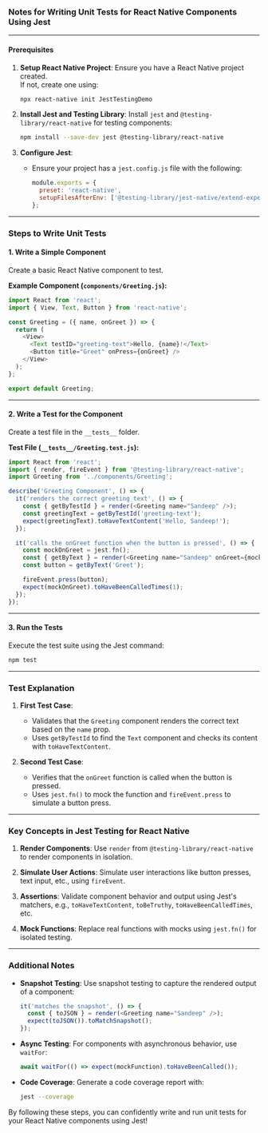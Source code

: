 ### Notes for Writing Unit Tests for React Native Components Using Jest

---

#### Prerequisites

1. **Setup React Native Project**:
   Ensure you have a React Native project created.  
   If not, create one using:
   ```bash
   npx react-native init JestTestingDemo
   ```

2. **Install Jest and Testing Library**:
   Install `jest` and `@testing-library/react-native` for testing components:
   ```bash
   npm install --save-dev jest @testing-library/react-native
   ```

3. **Configure Jest**:
   - Ensure your project has a `jest.config.js` file with the following:
     ```javascript
     module.exports = {
       preset: 'react-native',
       setupFilesAfterEnv: ['@testing-library/jest-native/extend-expect'],
     };
     ```

---

### Steps to Write Unit Tests

#### 1. **Write a Simple Component**
Create a basic React Native component to test.

**Example Component (`components/Greeting.js`):**
```javascript
import React from 'react';
import { View, Text, Button } from 'react-native';

const Greeting = ({ name, onGreet }) => {
  return (
    <View>
      <Text testID="greeting-text">Hello, {name}!</Text>
      <Button title="Greet" onPress={onGreet} />
    </View>
  );
};

export default Greeting;
```

---

#### 2. **Write a Test for the Component**
Create a test file in the `__tests__` folder.

**Test File (`__tests__/Greeting.test.js`):**
```javascript
import React from 'react';
import { render, fireEvent } from '@testing-library/react-native';
import Greeting from '../components/Greeting';

describe('Greeting Component', () => {
  it('renders the correct greeting text', () => {
    const { getByTestId } = render(<Greeting name="Sandeep" />);
    const greetingText = getByTestId('greeting-text');
    expect(greetingText).toHaveTextContent('Hello, Sandeep!');
  });

  it('calls the onGreet function when the button is pressed', () => {
    const mockOnGreet = jest.fn();
    const { getByText } = render(<Greeting name="Sandeep" onGreet={mockOnGreet} />);
    const button = getByText('Greet');

    fireEvent.press(button);
    expect(mockOnGreet).toHaveBeenCalledTimes(1);
  });
});
```

---

#### 3. **Run the Tests**
Execute the test suite using the Jest command:
```bash
npm test
```

---

### Test Explanation

1. **First Test Case**:
   - Validates that the `Greeting` component renders the correct text based on the `name` prop.
   - Uses `getByTestId` to find the `Text` component and checks its content with `toHaveTextContent`.

2. **Second Test Case**:
   - Verifies that the `onGreet` function is called when the button is pressed.
   - Uses `jest.fn()` to mock the function and `fireEvent.press` to simulate a button press.

---

### Key Concepts in Jest Testing for React Native

1. **Render Components**:
   Use `render` from `@testing-library/react-native` to render components in isolation.

2. **Simulate User Actions**:
   Simulate user interactions like button presses, text input, etc., using `fireEvent`.

3. **Assertions**:
   Validate component behavior and output using Jest's matchers, e.g., `toHaveTextContent`, `toBeTruthy`, `toHaveBeenCalledTimes`, etc.

4. **Mock Functions**:
   Replace real functions with mocks using `jest.fn()` for isolated testing.

---

### Additional Notes

- **Snapshot Testing**:
  Use snapshot testing to capture the rendered output of a component:
  ```javascript
  it('matches the snapshot', () => {
    const { toJSON } = render(<Greeting name="Sandeep" />);
    expect(toJSON()).toMatchSnapshot();
  });
  ```

- **Async Testing**:
  For components with asynchronous behavior, use `waitFor`:
  ```javascript
  await waitFor(() => expect(mockFunction).toHaveBeenCalled());
  ```

- **Code Coverage**:
  Generate a code coverage report with:
  ```bash
  jest --coverage
  ```

By following these steps, you can confidently write and run unit tests for your React Native components using Jest!